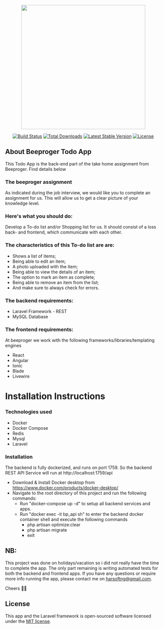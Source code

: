 <p align="center"><a href="https://laravel.com" target="_blank"><img src="https://raw.githubusercontent.com/laravel/art/master/logo-lockup/5%20SVG/2%20CMYK/1%20Full%20Color/laravel-logolockup-cmyk-red.svg" width="400"></a></p>

<p align="center">
<a href="https://travis-ci.org/laravel/framework"><img src="https://travis-ci.org/laravel/framework.svg" alt="Build Status"></a>
<a href="https://packagist.org/packages/laravel/framework"><img src="https://img.shields.io/packagist/dt/laravel/framework" alt="Total Downloads"></a>
<a href="https://packagist.org/packages/laravel/framework"><img src="https://img.shields.io/packagist/v/laravel/framework" alt="Latest Stable Version"></a>
<a href="https://packagist.org/packages/laravel/framework"><img src="https://img.shields.io/packagist/l/laravel/framework" alt="License"></a>
</p>

## About Beeproger Todo App

This Todo App is the back-end part of the take home assignment from Beeproger. Find details below

### The beeproger assignment
As indicated during the job interview, we would like you to complete an assignment
for us. This will allow us to get a clear picture of your knowledge level.

### Here's what you should do:
Develop a To-do list and/or Shopping list for us. It should consist of a loss back-
and frontend, which communicate with each other.

### The characteristics of this To-do list are are:
- Shows a list of items;
- Being able to edit an item;
- A photo uploaded with the item;
- Being able to view the details of an item;
- The option to mark an item as complete;
- Being able to remove an item from the list;
- And make sure to always check for errors.

### The backend requirements:
- Laravel Framework - REST
- MySQL Database

### The frontend requirements:
At beeproger we work with the following frameworks/libraries/templating engines
- React
- Angular
- Ionic
- Blade
- Livewire

# Installation Instructions

### Technologies used
- Docker 
- Docker Compose
- Redis
- Mysql 
- Laravel 

### Installation
The backend is fully dockerized, and runs on port 1759. So the backend REST API Service will run at http://localhost:1759/api
- Download & Install Docker desktop from https://www.docker.com/products/docker-desktop/
- Navigate to the root directory of this project and run the following commands:
  - Run "docker-compose up -d" to setup all backend services and apps.
  - Run "docker exec -it bp_api sh" to enter the backend docker container shell and execute the following commands
      - php artisan optimize:clear
      - php artisan migrate
      - exit


## NB:
This project was done on holidays/vacation so i did not really have the time to complete the app. The only part remaining is writing automated tests for both the backend and frontend apps. If you have any questions or require more info running the app, please contact me on harsoftng@gmail.com.

Cheers 🥂😊
    
## License

This app and the Laravel framework is open-sourced software licensed under the [MIT license](https://opensource.org/licenses/MIT).
